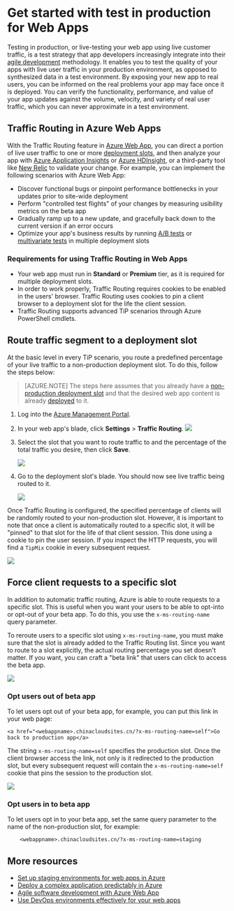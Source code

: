 <properties
	pageTitle="Get started with test in production for Web Apps"
	description="Learn about the Test in Production (TiP) feature in Azure Web Apps."
	services="app-service\web"
	documentationCenter=""
	authors="cephalin"
	manager="wpickett"
	editor=""/>

<tags
	ms.service="app-service-web"
	ms.date="01/13/2016"
	wacn.date=""/>

# Get started with test in production for Web Apps

Testing in production, or live-testing your web app using live customer traffic, is a test strategy that app developers increasingly integrate into their [agile development](https://en.wikipedia.org/wiki/Agile_software_development) methodology. It enables you to test the quality of your apps with live user traffic in your production environment, as opposed to synthesized data in a test environment. By exposing your new app to real users, you can be informed on the real problems your app may face once it is deployed. You can verify the functionality, performance, and value of your app updates against the volume, velocity, and variety of real user traffic, which you can never approximate in a test environment.

## Traffic Routing in Azure Web Apps

With the Traffic Routing feature in [Azure Web App](/documentation/services/web-sites/), you can direct a portion of live user traffic to one or more [deployment slots](/documentation/articles/web-sites-staged-publishing), and then analyze your app with [Azure Application Insights](/home/features/application-insights/) or [Azure HDInsight](/home/features/hdinsight/), or a third-party tool like [New Relic](/marketplace/partners/newrelic/newrelic/) to validate your change. For example, you can implement the following scenarios with Azure Web App:

- Discover functional bugs or pinpoint performance bottlenecks in your updates prior to site-wide deployment
- Perform "controlled test flights" of your changes by measuring usibility metrics on the beta app
- Gradually ramp up to a new update, and gracefully back down to the current version if an error occurs 
- Optimize your app's business results by running [A/B tests](https://en.wikipedia.org/wiki/A/B_testing) or [multivariate tests](https://en.wikipedia.org/wiki/Multivariate_testing_in_marketing) in multiple deployment slots

### Requirements for using Traffic Routing in Web Apps

- Your web app must run in **Standard** or **Premium** tier, as it is required for multiple deployment slots.
- In order to work properly, Traffic Routing requires cookies to be enabled in the users' browser. Traffic Routing uses cookies to pin a client browser to a deployment slot for the life the client session.
- Traffic Routing supports advanced TiP scenarios through Azure PowerShell cmdlets.

## Route traffic segment to a deployment slot

At the basic level in every TiP scenario, you route a predefined percentage of your live traffic to a non-production deployment slot. To do this, follow the steps below:

>[AZURE.NOTE] The steps here assumes that you already have a [non-production deployment slot](/documentation/articles/web-sites-staged-publishing) and that the desired web app content is already [deployed](/documentation/articles/web-sites-publish-source-control) to it.

1. Log into the [Azure Management Portal](https://manage.windowsazure.cn/).
2. In your web app's blade, click **Settings** > **Traffic Routing**.
  ![](./media/app-service-web-test-in-production/01-traffic-routing.png)
3. Select the slot that you want to route traffic to and the percentage of the total traffic you desire, then click **Save**.

	![](./media/app-service-web-test-in-production/02-select-slot.png)

4. Go to the deployment slot's blade. You should now see live traffic being routed to it.

	![](./media/app-service-web-test-in-production/03-traffic-routed.png)

Once Traffic Routing is configured, the specified percentage of clients will be randomly routed to your non-production slot. However, it is important to note that once a client is automatically routed to a specific slot, it will be "pinned" to that slot for the life of that client session. This done using a cookie to pin the user session. If you inspect the HTTP requests, you will find a `TipMix` cookie in every subsequent request.

![](./media/app-service-web-test-in-production/04-tip-cookie.png)

## Force client requests to a specific slot

In addition to automatic traffic routing, Azure is able to route requests to a specific slot. This is useful when you want your users to be able to opt-into or opt-out of your beta app. To do this, you use the `x-ms-routing-name` query parameter.

To reroute users to a specific slot using `x-ms-routing-name`, you must make sure that the slot is already added to the Traffic Routing list. Since you want to route to a slot explicitly, the actual routing percentage you set doesn't matter. If you want, you can craft a "beta link" that users can click to access the beta app.

![](./media/app-service-web-test-in-production/06-enable-x-ms-routing-name.png)

### Opt users out of beta app

To let users opt out of your beta app, for example, you can put this link in your web page:

    <a href="<webappname>.chinacloudsites.cn/?x-ms-routing-name=self">Go back to production app</a>

The string `x-ms-routing-name=self` specifies the production slot. Once the client browser access the link, not only is it redirected to the production slot, but every subsequent request will contain the `x-ms-routing-name=self` cookie that pins the session to the production slot.

![](./media/app-service-web-test-in-production/05-access-production-slot.png)

### Opt users in to beta app

To let users opt in to your beta app, set the same query parameter to the name of the non-production slot, for example:

		<webappname>.chinacloudsites.cn/?x-ms-routing-name=staging

## More resources ##

-   [Set up staging environments for web apps in Azure](/documentation/articles/web-sites-staged-publishing)
-	[Deploy a complex application predictably in Azure](/documentation/articles/app-service-deploy-complex-application-predictably)
-   [Agile software development with Azure Web App](/documentation/articles/app-service-agile-software-development)
-	[Use DevOps environments effectively for your web apps](/documentation/articles/app-service-web-staged-publishing-realworld-scenarios)